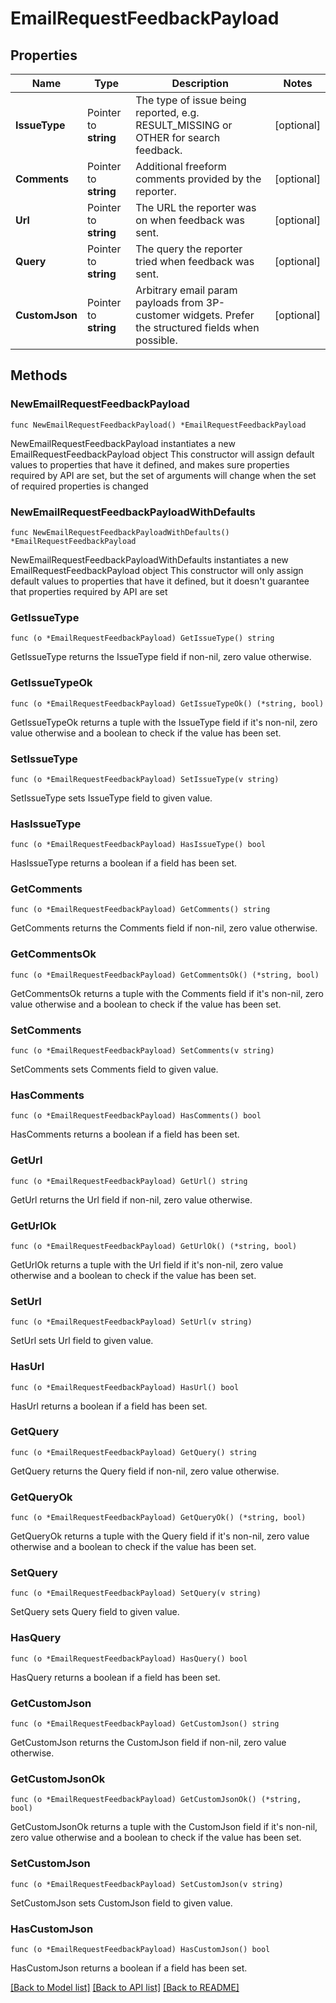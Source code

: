 # EmailRequestFeedbackPayload

## Properties

Name | Type | Description | Notes
------------ | ------------- | ------------- | -------------
**IssueType** | Pointer to **string** | The type of issue being reported, e.g. RESULT_MISSING or OTHER for search feedback. | [optional] 
**Comments** | Pointer to **string** | Additional freeform comments provided by the reporter. | [optional] 
**Url** | Pointer to **string** | The URL the reporter was on when feedback was sent. | [optional] 
**Query** | Pointer to **string** | The query the reporter tried when feedback was sent. | [optional] 
**CustomJson** | Pointer to **string** | Arbitrary email param payloads from 3P-customer widgets. Prefer the structured fields when possible. | [optional] 

## Methods

### NewEmailRequestFeedbackPayload

`func NewEmailRequestFeedbackPayload() *EmailRequestFeedbackPayload`

NewEmailRequestFeedbackPayload instantiates a new EmailRequestFeedbackPayload object
This constructor will assign default values to properties that have it defined,
and makes sure properties required by API are set, but the set of arguments
will change when the set of required properties is changed

### NewEmailRequestFeedbackPayloadWithDefaults

`func NewEmailRequestFeedbackPayloadWithDefaults() *EmailRequestFeedbackPayload`

NewEmailRequestFeedbackPayloadWithDefaults instantiates a new EmailRequestFeedbackPayload object
This constructor will only assign default values to properties that have it defined,
but it doesn't guarantee that properties required by API are set

### GetIssueType

`func (o *EmailRequestFeedbackPayload) GetIssueType() string`

GetIssueType returns the IssueType field if non-nil, zero value otherwise.

### GetIssueTypeOk

`func (o *EmailRequestFeedbackPayload) GetIssueTypeOk() (*string, bool)`

GetIssueTypeOk returns a tuple with the IssueType field if it's non-nil, zero value otherwise
and a boolean to check if the value has been set.

### SetIssueType

`func (o *EmailRequestFeedbackPayload) SetIssueType(v string)`

SetIssueType sets IssueType field to given value.

### HasIssueType

`func (o *EmailRequestFeedbackPayload) HasIssueType() bool`

HasIssueType returns a boolean if a field has been set.

### GetComments

`func (o *EmailRequestFeedbackPayload) GetComments() string`

GetComments returns the Comments field if non-nil, zero value otherwise.

### GetCommentsOk

`func (o *EmailRequestFeedbackPayload) GetCommentsOk() (*string, bool)`

GetCommentsOk returns a tuple with the Comments field if it's non-nil, zero value otherwise
and a boolean to check if the value has been set.

### SetComments

`func (o *EmailRequestFeedbackPayload) SetComments(v string)`

SetComments sets Comments field to given value.

### HasComments

`func (o *EmailRequestFeedbackPayload) HasComments() bool`

HasComments returns a boolean if a field has been set.

### GetUrl

`func (o *EmailRequestFeedbackPayload) GetUrl() string`

GetUrl returns the Url field if non-nil, zero value otherwise.

### GetUrlOk

`func (o *EmailRequestFeedbackPayload) GetUrlOk() (*string, bool)`

GetUrlOk returns a tuple with the Url field if it's non-nil, zero value otherwise
and a boolean to check if the value has been set.

### SetUrl

`func (o *EmailRequestFeedbackPayload) SetUrl(v string)`

SetUrl sets Url field to given value.

### HasUrl

`func (o *EmailRequestFeedbackPayload) HasUrl() bool`

HasUrl returns a boolean if a field has been set.

### GetQuery

`func (o *EmailRequestFeedbackPayload) GetQuery() string`

GetQuery returns the Query field if non-nil, zero value otherwise.

### GetQueryOk

`func (o *EmailRequestFeedbackPayload) GetQueryOk() (*string, bool)`

GetQueryOk returns a tuple with the Query field if it's non-nil, zero value otherwise
and a boolean to check if the value has been set.

### SetQuery

`func (o *EmailRequestFeedbackPayload) SetQuery(v string)`

SetQuery sets Query field to given value.

### HasQuery

`func (o *EmailRequestFeedbackPayload) HasQuery() bool`

HasQuery returns a boolean if a field has been set.

### GetCustomJson

`func (o *EmailRequestFeedbackPayload) GetCustomJson() string`

GetCustomJson returns the CustomJson field if non-nil, zero value otherwise.

### GetCustomJsonOk

`func (o *EmailRequestFeedbackPayload) GetCustomJsonOk() (*string, bool)`

GetCustomJsonOk returns a tuple with the CustomJson field if it's non-nil, zero value otherwise
and a boolean to check if the value has been set.

### SetCustomJson

`func (o *EmailRequestFeedbackPayload) SetCustomJson(v string)`

SetCustomJson sets CustomJson field to given value.

### HasCustomJson

`func (o *EmailRequestFeedbackPayload) HasCustomJson() bool`

HasCustomJson returns a boolean if a field has been set.


[[Back to Model list]](../README.md#documentation-for-models) [[Back to API list]](../README.md#documentation-for-api-endpoints) [[Back to README]](../README.md)


